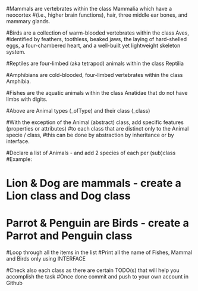 ﻿
#Mammals are vertebrates within the class Mammalia which have a neocortex 
#(i.e., higher brain functions), hair, three middle ear bones, and mammary glands.


#Birds are a collection of warm-blooded vertebrates within the class Aves, 
#identified by feathers, toothless, beaked jaws, the laying of hard-shelled eggs, a four-chambered heart, and a well-built yet lightweight skeleton system.

#Reptiles are four-limbed (aka tetrapod) animals within the class Reptilia

#Amphibians are cold-blooded, four-limbed vertebrates within the class Amphibia.

#Fishes are the aquatic animals within the class Anatidae that do not have limbs with digits.

#Above are Animal types (_ofType) and their class (_class)

#With the exception of the Animal (abstract) class, add specific features (properties or attributes) 
#to each class that are distinct only to the Animal specie / class,
#this can be done by abstraction by inheritance or by interface.


#Declare a list of Animals - and add 2 species of each per (sub)class
#Example:
#           Lion & Dog are mammals - create a Lion class and Dog class
#           Parrot & Penguin are Birds - create a Parrot and Penguin class

#Loop through all the items in the list
#Print all the name of Fishes, Mammal and Birds only using INTERFACE

#Check also each class as there are certain TODO(s) that will help you accomplish the task
#Once done commit and push to your own account in Github